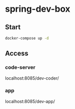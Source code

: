 # spring-dev-box

## Start
```sh
docker-compose up -d
```

## Access
### code-server
localhost:8085/dev-coder/

### app
localhost:8085/dev-app/
